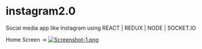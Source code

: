 # instagram2.0
Social media app like Instagram using REACT | REDUX | NODE | SOCKET.IO

Home Screen ->
[![Screenshot-1.png](https://i.postimg.cc/MTr6hjWZ/Screenshot-1.png)](https://postimg.cc/ftmQdyt1)

